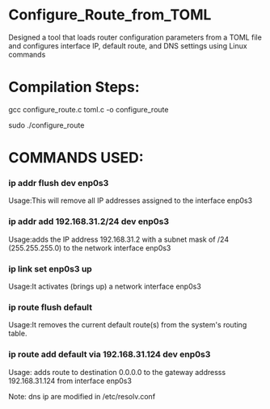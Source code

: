 # Configure_Route_from_TOML
Designed a tool that loads router configuration parameters from a TOML file and configures interface IP, default route, and DNS settings using Linux commands


# Compilation Steps:

gcc configure_route.c toml.c -o configure_route

sudo ./configure_route


# COMMANDS USED:

### ip addr flush dev enp0s3

Usage:This will remove all IP addresses assigned to the interface enp0s3





### ip addr add 192.168.31.2/24 dev enp0s3

Usage:adds the IP address 192.168.31.2 with a subnet mask of /24 (255.255.255.0) to the network interface enp0s3



### ip link set enp0s3 up
Usage:It activates (brings up) a network interface enp0s3



### ip route flush default
Usage:It removes the current default route(s) from the system's routing table.


### ip route add default via 192.168.31.124 dev enp0s3
Usage: adds route to destination 0.0.0.0 to the gateway addresss 192.168.31.124 from interface enp0s3


Note: dns ip are modified in /etc/resolv.conf
